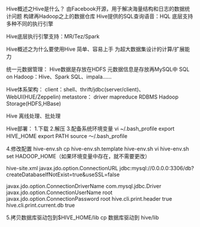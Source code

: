 Hive概述之Hive是什么？
由Facebook开源，用于解决海量结构和日志的数据统计问题
构建再Hadoop之上的数据仓库
Hive提供的SQL查询语音：HQL
底层支持多种不同的执行引擎


Hive底层执行引擎支持：MR/Tez/Spark

Hive概述之为什么要使用Hive
简单、容易上手
为超大数据集设计的计算/扩展能力

统一元数据管理：
Hive数据是存放在HDFS
元数据信息是存放再MySQL中
SQL on Hadoop：Hive、Spark SQL、impala......

Hive体系架构：
client：shell、thrift/jdbc(server/client)、WebUI(HUE/Zeppelin)
metastore：
driver
mapreduce
RDBMS
Hadoop Storage(HDFS,HBase)

Hive 离线处理、批处理

Hive部署：
1.下载
2.解压
3.配备系统环境变量
vi ~/.bash_profile
export HIVE_HOME
export PATH
source ～/.bash_profile

4.修改配置
hive-env.sh
cp hive-env.sh.template hive-env.sh
vi hive-env.sh
set HADOOP_HOME（如果环境变量中存在，就不需要更改）

hive-site.xml
<configuration>
<property>
<name>javax.jdo.option.ConnectionURL</name>
<value>jdbc:mysql://0.0.0.0:3306/db?createDatabaseIfNotExist=true&amp;useSSL=false</value>  
</property>

<property>
<name>javax.jdo.option.ConnectionDriverName</name>
<value>com.mysql.jdbc.Driver</value>
</property>

<property>
<name>javax.jdo.option.ConnectionUserName</name>
<value>root</value>
</property>

<property>
<name>javax.jdo.option.ConnectionPassword</name>    
<value>root</value>
</property>

<property>
	<name>hive.cli.print.header</name>
	<value>true</value>
</property>

<property>
	<name>hive.cli.print.current.db</name>
	<value>true</value>
</property>
</configuration>

5.拷贝数据库驱动包到$HIVE_HOME/lib
cp 数据库驱动到 hive/lib




